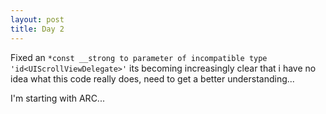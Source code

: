 ```yaml
---
layout: post
title: Day 2
---
```


Fixed an `*const __strong to parameter of incompatible type 'id<UIScrollViewDelegate>'` its becoming increasingly clear that i have no idea what this code really does, need to get a better understanding...

I'm starting with ARC...